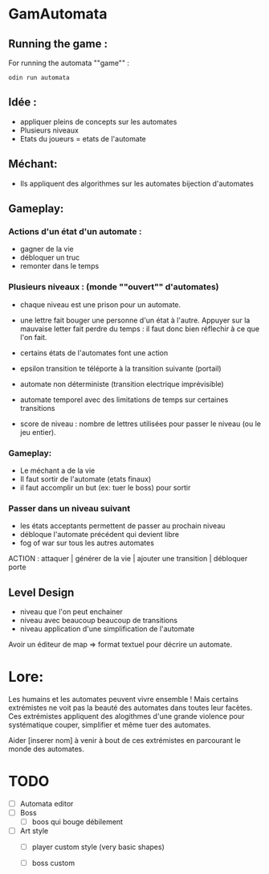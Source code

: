 # GamAutomata


## Running the game :
For running the automata ""game"" :
```
odin run automata
```

## Idée :
- appliquer pleins de concepts sur les automates
- Plusieurs niveaux
- Etats du joueurs = etats de l'automate

## Méchant:
- Ils appliquent des algorithmes sur les automates
bijection d'automates

## Gameplay:
### Actions d'un état d'un automate :
- gagner de la vie
- débloquer un truc
- remonter dans le temps
### Plusieurs niveaux : (monde ""ouvert"" d'automates)
- chaque niveau est une prison pour un automate.
- une lettre fait bouger une personne d'un état à l'autre.
Appuyer sur la mauvaise letter fait perdre du temps : il faut donc bien réflechir
à ce que l'on fait.
- certains états de l'automates font une action
- epsilon transition te téléporte à la transition suivante (portail)
- automate non déterministe (transition electrique imprévisible)
- automate temporel avec des limitations de temps sur certaines transitions

- score de niveau : nombre de lettres utilisées pour passer le niveau (ou le jeu
  entier).

### Gameplay:
- Le méchant a de la vie
- Il faut sortir de l'automate (etats finaux)
- il faut accomplir un but (ex: tuer le boss) pour sortir
### Passer dans un niveau suivant
- les états acceptants permettent de passer au prochain niveau
- débloque l'automate précédent qui devient libre
- fog of war sur tous les autres automates

ACTION : attaquer | générer de la vie | ajouter une transition | débloquer porte


## Level Design
- niveau que l'on peut enchainer
- niveau avec beaucoup beaucoup de transitions
- niveau application d'une simplification de l'automate

Avoir un éditeur de map => format textuel pour décrire un automate.

# Lore:
Les humains et les automates peuvent vivre ensemble !
Mais certains extrémistes ne voit pas la beauté des automates dans toutes leur
facètes. Ces extrémistes appliquent des alogithmes d'une grande violence pour
systématique couper, simplifier et même tuer des automates.

Aider [inserer nom] à venir à bout de ces extrémistes en parcourant le monde des
automates.

# TODO

- [ ] Automata editor
- [ ] Boss
  - [ ] boos qui bouge débilement

- [ ] Art style
  - [ ] player custom style (very basic shapes)
  - [ ] boss custom

